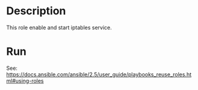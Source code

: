# Description
This role enable and start iptables service.

# Run
See: https://docs.ansible.com/ansible/2.5/user_guide/playbooks_reuse_roles.html#using-roles
